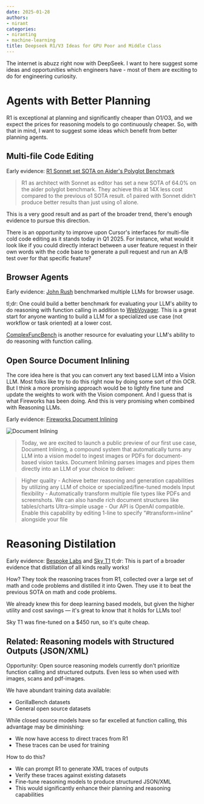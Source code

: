```yaml
---
date: 2025-01-28
authors:
- nirant
categories:
- niranting
- machine-learning
title: Deepseek R1/V3 Ideas for GPU Poor and Middle Class
---
```


The internet is abuzz right now with DeepSeek. I want to here suggest some ideas and opportunities which engineers have - most of them are exciting to do for engineering curiosity. 

# Agents with Better Planning

R1 is exceptional at planning and significantly cheaper than O1/O3, and we expect the prices for reasoning models to go continuously cheaper. So, with that in mind, I want to suggest some ideas which benefit from better planning agents. 

## Multi-file Code Editing

Early evidence: [R1 Sonnet set SOTA on Aider's Polyglot Benchmark](https://aider.chat/2025/01/24/r1-sonnet.html#r1sonnet-set-sota-on-aiders-polyglot-benchmark)

> R1 as architect with Sonnet as editor has set a new SOTA of 64.0% on the aider polyglot benchmark. They achieve this at 14X less cost compared to the previous o1 SOTA result.
> o1 paired with Sonnet didn’t produce better results than just using o1 alone.

This is a very good result and as part of the broader trend, there's enough evidence to pursue this direction. 

There is an opportunity to improve upon Cursor's interfaces for multi-file cold code editing as it stands today in Q1 2025. For instance, what would it look like if you could directly interact between a user feature request in their own words with the code base to generate a pull request and run an A/B test over for that specific feature?

## Browser Agents

Early evidence: [John Rush](https://x.com/johnrushx/status/1883872256121774401) benchmarked multiple LLMs for browser usage. 

tl;dr: One could build a better benchmark for evaluating your LLM's ability to do reasoning with function calling in addition to [WebVoyager](https://arxiv.org/abs/2401.13919). This is a great start for anyone wanting to build a LLM for a specialized use case (not workflow or task oriented) at a lower cost. 

[ComplexFuncBench](https://github.com/THUDM/ComplexFuncBench) is another resource for evaluating your LLM's ability to do reasoning with function calling.

## Open Source Document Inlining

The core idea here is that you can convert any text based LLM into a Vision LLM. Most folks like try to do this right now by doing some sort of thin OCR. But I think a more promising approach would be to lightly fine tune and update the weights to work with the Vision component. And I guess that is what Fireworks has been doing. And this is very promising when combined with Reasoning LLMs.

Early evidence: [Fireworks Document Inlining](https://fireworks.ai/blog/document-inlining-launch)

![Document Inlining](https://fireworks.ai/_next/image?url=https%3A%2F%2Fprod-files-secure.s3.us-west-2.amazonaws.com%2Fc285f3eb-d4f2-4ce1-8c53-25d0d3a0337b%2Fc04477f2-0600-4879-a1a2-fd816ce93068%2FScreenshot_2024-12-23_at_9.21.43_AM.png%3FX-Amz-Algorithm%3DAWS4-HMAC-SHA256%26X-Amz-Content-Sha256%3DUNSIGNED-PAYLOAD%26X-Amz-Credential%3DAKIAT73L2G45FSPPWI6X%252F20250128%252Fus-west-2%252Fs3%252Faws4_request%26X-Amz-Date%3D20250128T062520Z%26X-Amz-Expires%3D3600%26X-Amz-Signature%3De95840cc5026398d3f114bcffe5d4d25c279a8398dab73bc87d3db947ad460d4%26X-Amz-SignedHeaders%3Dhost%26x-id%3DGetObject&w=1080&q=75)

> Today, we are excited to launch a public preview of our first use case, Document Inlining, a compound system that automatically turns any LLM into a vision model to ingest images or PDFs for document-based vision tasks. Document Inlining parses images and pipes them directly into an LLM of your choice to deliver:

> Higher quality - Achieve better reasoning and generation capabilities by utilizing any LLM of choice or specialized/fine-tuned models
> Input flexibility - Automatically transform multiple file types like PDFs and screenshots. We can also handle rich document structures like tables/charts
> Ultra-simple usage - Our API is OpenAI compatible. Enable this capability by editing 1-line to specify “#transform=inline” alongside your file

# Reasoning Distilation

Early evidence: [Bespoke Labs](https://www.bespokelabs.ai/blog/bespoke-stratos-the-unreasonable-effectiveness-of-reasoning-distillation) and [Sky T1](https://novasky-ai.github.io/posts/sky-t1/)
tl;dr: This is part of a broader evidence that distillation of all kinds really works!

How? They took the reasoning traces from R1, collected over a large set of math and code problems and distilled it into Qwen. They use it to beat the previous SOTA on math and code problems. 

We already knew this for deep learning based models, but given the higher utility and cost savings — it's great to know that it holds for LLMs too! 

Sky T1 was fine-tuned on a $450 run, so it's quite cheap. 

## Related: Reasoning models with Structured Outputs (JSON/XML)

Opportunity: Open source reasoning models currently don't prioritize function calling and structured outputs. Even less so when used with images, scans and pdf-images. 

We have abundant training data available:
  * GorillaBench datasets
  * General open source datasets

While closed source models have so far excelled at function calling, this advantage may be diminishing:
  * We now have access to direct traces from R1
  * These traces can be used for training

How to do this?
  * We can prompt R1 to generate XML traces of outputs
  * Verify these traces against existing datasets
  * Fine-tune reasoning models to produce structured JSON/XML
  * This would significantly enhance their planning and reasoning capabilities